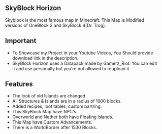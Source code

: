 ## SkyBlock Horizon
Skyblock is the most famous map in Minecraft. This Map is Modified versions of OneBlock 3 and SkyBlock 4[Dr. Trog].

## Important
* To Showcase my Project in your Youtube Videos, You Should provide download link in the description.
* SkyBlock Horizon uses a Datapack made by Gamerz_Riot. You can edit it and use personally but you're not allowed to reupload it.

## Features
* The look of old Islands are changed.
* All Structures & Islands are in a radius of 1000 blocks.
* Added recipes, loot tables, custom bartring.
* This SkyBlock Map have NPC's.
* Overworld and Nether both have Floating Islands.
* This Map have Custom Advancements.
* There is a WorldBorder after 1530 Blocks.
